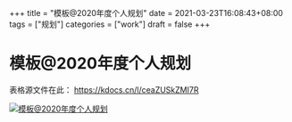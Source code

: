 +++
title = "模板@2020年度个人规划"
date = 2021-03-23T16:08:43+08:00
tags = ["规划"]
categories = ["work"]
draft = false
+++

# 模板@2020年度个人规划

表格源文件在此： https://kdocs.cn/l/ceaZUSkZMI7R

[![模板@2020年度个人规划](https://img.imgdb.cn/item/60471a205aedab222c747bf1.png)](https://img.imgdb.cn/item/60471a205aedab222c747bf1.png)
